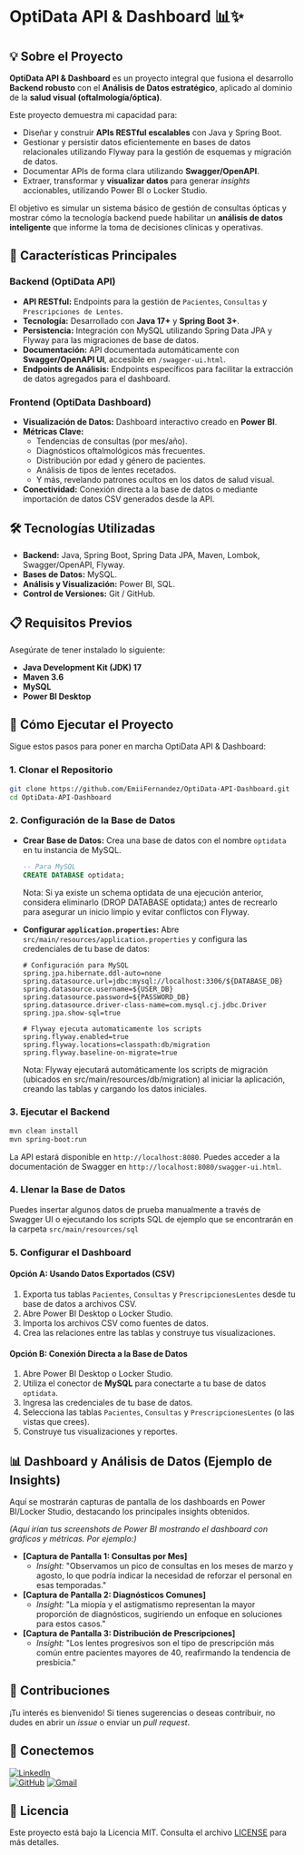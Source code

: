 # OptiData API & Dashboard 📊✨

## 💡 Sobre el Proyecto

**OptiData API & Dashboard** es un proyecto integral que fusiona el desarrollo **Backend robusto** con el **Análisis de Datos estratégico**, aplicado al dominio de la **salud visual (oftalmología/óptica)**.

Este proyecto demuestra mi capacidad para:

  * Diseñar y construir **APIs RESTful escalables** con Java y Spring Boot.
  * Gestionar y persistir datos eficientemente en bases de datos relacionales utilizando Flyway para la gestión de esquemas y migración de datos.
  * Documentar APIs de forma clara utilizando **Swagger/OpenAPI**.
  * Extraer, transformar y **visualizar datos** para generar *insights* accionables, utilizando Power BI o Locker Studio.

El objetivo es simular un sistema básico de gestión de consultas ópticas y mostrar cómo la tecnología backend puede habilitar un **análisis de datos inteligente** que informe la toma de decisiones clínicas y operativas.

## 🚀 Características Principales

### Backend (OptiData API)

  * **API RESTful:** Endpoints para la gestión de `Pacientes`, `Consultas` y `Prescripciones de Lentes`.
  * **Tecnología:** Desarrollado con **Java 17+** y **Spring Boot 3+**.
  * **Persistencia:** Integración con MySQL utilizando Spring Data JPA y Flyway para las migraciones de base de datos.
  * **Documentación:** API documentada automáticamente con **Swagger/OpenAPI UI**, accesible en `/swagger-ui.html`.
  * **Endpoints de Análisis:** Endpoints específicos para facilitar la extracción de datos agregados para el dashboard.

### Frontend (OptiData Dashboard)

  * **Visualización de Datos:** Dashboard interactivo creado en **Power BI**.
  * **Métricas Clave:**
      * Tendencias de consultas (por mes/año).
      * Diagnósticos oftalmológicos más frecuentes.
      * Distribución por edad y género de pacientes.
      * Análisis de tipos de lentes recetados.
      * Y más, revelando patrones ocultos en los datos de salud visual.
  * **Conectividad:** Conexión directa a la base de datos o mediante importación de datos CSV generados desde la API.

## 🛠️ Tecnologías Utilizadas

  * **Backend:** Java, Spring Boot, Spring Data JPA, Maven, Lombok, Swagger/OpenAPI, Flyway.
  * **Bases de Datos:** MySQL.
  * **Análisis y Visualización:** Power BI, SQL.
  * **Control de Versiones:** Git / GitHub.

## 📋 Requisitos Previos

Asegúrate de tener instalado lo siguiente:

  * **Java Development Kit (JDK) 17**
  * **Maven 3.6**
  * **MySQL**
  * **Power BI Desktop**

## 🚀 Cómo Ejecutar el Proyecto

Sigue estos pasos para poner en marcha OptiData API & Dashboard:

### 1\. Clonar el Repositorio

```bash
git clone https://github.com/EmiiFernandez/OptiData-API-Dashboard.git
cd OptiData-API-Dashboard
```

### 2\. Configuración de la Base de Datos

  * **Crear Base de Datos:**
    Crea una base de datos con el nombre `optidata` en tu instancia de MySQL.

    ```sql
    -- Para MySQL
    CREATE DATABASE optidata;
    ```

    Nota: Si ya existe un schema optidata de una ejecución anterior, considera eliminarlo (DROP DATABASE optidata;) antes de recrearlo para asegurar un inicio limpio y evitar conflictos con Flyway.

  * **Configurar `application.properties`:**
    Abre `src/main/resources/application.properties` y configura las credenciales de tu base de datos:

    ```properties
    # Configuración para MySQL
    spring.jpa.hibernate.ddl-auto=none
    spring.datasource.url=jdbc:mysql://localhost:3306/${DATABASE_DB}
    spring.datasource.username=${USER_DB}
    spring.datasource.password=${PASSWORD_DB}
    spring.datasource.driver-class-name=com.mysql.cj.jdbc.Driver
    spring.jpa.show-sql=true
    
    # Flyway ejecuta automaticamente los scripts
    spring.flyway.enabled=true
    spring.flyway.locations=classpath:db/migration
    spring.flyway.baseline-on-migrate=true
    ```

    Nota: Flyway ejecutará automáticamente los scripts de migración (ubicados en src/main/resources/db/migration) al iniciar la aplicación, creando las tablas y cargando los datos iniciales.

### 3\. Ejecutar el Backend

```bash
mvn clean install
mvn spring-boot:run
```

La API estará disponible en `http://localhost:8080`.
Puedes acceder a la documentación de Swagger en `http://localhost:8080/swagger-ui.html`.

### 4\. Llenar la Base de Datos

Puedes insertar algunos datos de prueba manualmente a través de Swagger UI o ejecutando los scripts SQL de ejemplo que se encontrarán en la carpeta `src/main/resources/sql` 

### 5\. Configurar el Dashboard

#### **Opción A: Usando Datos Exportados (CSV)**

1.  Exporta tus tablas `Pacientes`, `Consultas` y `PrescripcionesLentes` desde tu base de datos a archivos CSV.
2.  Abre Power BI Desktop o Locker Studio.
3.  Importa los archivos CSV como fuentes de datos.
4.  Crea las relaciones entre las tablas y construye tus visualizaciones.

#### **Opción B: Conexión Directa a la Base de Datos**

1.  Abre Power BI Desktop o Locker Studio.
2.  Utiliza el conector de **MySQL** para conectarte a tu base de datos `optidata`.
3.  Ingresa las credenciales de tu base de datos.
4.  Selecciona las tablas `Pacientes`, `Consultas` y `PrescripcionesLentes` (o las vistas que crees).
5.  Construye tus visualizaciones y reportes.

## 📊 Dashboard y Análisis de Datos (Ejemplo de Insights)

Aquí se mostrarán capturas de pantalla de los dashboards en Power BI/Locker Studio, destacando los principales insights obtenidos.

*(Aquí irían tus screenshots de Power BI mostrando el dashboard con gráficos y métricas. Por ejemplo:)*

  * **[Captura de Pantalla 1: Consultas por Mes]**
      * *Insight:* "Observamos un pico de consultas en los meses de marzo y agosto, lo que podría indicar la necesidad de reforzar el personal en esas temporadas."
  * **[Captura de Pantalla 2: Diagnósticos Comunes]**
      * *Insight:* "La miopía y el astigmatismo representan la mayor proporción de diagnósticos, sugiriendo un enfoque en soluciones para estos casos."
  * **[Captura de Pantalla 3: Distribución de Prescripciones]**
      * *Insight:* "Los lentes progresivos son el tipo de prescripción más común entre pacientes mayores de 40, reafirmando la tendencia de presbicia."

## 🤝 Contribuciones

¡Tu interés es bienvenido\! Si tienes sugerencias o deseas contribuir, no dudes en abrir un *issue* o enviar un *pull request*.

## 🔗 Conectemos

[![LinkedIn](https://img.shields.io/badge/LinkedIn-0A66C2?style=for-the-badge&logo=linkedin&logoColor=white)](https://www.linkedin.com/in/emiliafernandez)  
[![GitHub](https://img.shields.io/badge/GitHub-171515?style=for-the-badge&logo=github&logoColor=white)](https://github.com/EmiiFernandez)
[![Gmail](https://img.shields.io/badge/Gmail-D14836?style=for-the-badge&logo=gmail&logoColor=white)](mailto:e.fernandezmurgia@gmail.com)

## 📜 Licencia

Este proyecto está bajo la Licencia MIT. Consulta el archivo [LICENSE](https://www.google.com/search?q=LICENSE) para más detalles.
